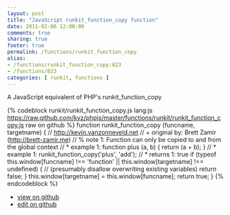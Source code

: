 ```yaml
---
layout: post
title: "JavaScript runkit_function_copy function"
date: 2011-02-06 12:00:00
comments: true
sharing: true
footer: true
permalink: /functions/runkit_function_copy
alias:
- /functions/runkit_function_copy:823
- /functions/823
categories: [ runkit, functions ]
---
```

A JavaScript equivalent of PHP's runkit_function_copy
<!-- more -->
{% codeblock runkit/runkit_function_copy.js lang:js https://raw.github.com/kvz/phpjs/master/functions/runkit/runkit_function_copy.js raw on github %}
function runkit_function_copy (funcname, targetname) {
    // http://kevin.vanzonneveld.net
    // +   original by: Brett Zamir (http://brett-zamir.me)
    // %          note 1: Function can only be copied to and from the global context
    // *     example 1: function plus (a, b) { return (a + b); }
    // *     example 1: runkit_function_copy('plus', 'add');
    // *     returns 1: true
    if (typeof this.window[funcname] !== 'function' || this.window[targetname] !== undefined) { //  (presumably disallow overwriting existing variables)
        return false;
    }
    this.window[targetname] = this.window[funcname];
    return true;
}
{% endcodeblock %}
<ul>
 <li><a href="https://github.com/kvz/phpjs/blob/master/functions/runkit/runkit_function_copy.js">view on github</a></li>
 <li><a href="https://github.com/kvz/phpjs/edit/master/functions/runkit/runkit_function_copy.js">edit on github</a></li>
</ul>

